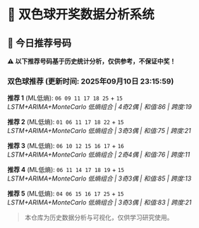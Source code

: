 # 🎯 双色球开奖数据分析系统

<!-- BEGIN:recommendations -->
## 🎯 今日推荐号码

**⚠️ 以下推荐号码基于历史统计分析，仅供参考，不保证中奖！**

### 双色球推荐 (更新时间: 2025年09月10日 23:15:59)

**推荐 1** (ML低熵): `06 09 11 17 18 25` + `15`  
*LSTM+ARIMA+MonteCarlo 低熵组合 | 4奇2偶 | 和值:86 | 跨度:19*

**推荐 2** (ML低熵): `01 06 11 17 18 22` + `15`  
*LSTM+ARIMA+MonteCarlo 低熵组合 | 3奇3偶 | 和值:75 | 跨度:21*

**推荐 3** (ML低熵): `06 10 12 15 16 17` + `16`  
*LSTM+ARIMA+MonteCarlo 低熵组合 | 2奇4偶 | 和值:76 | 跨度:11*

**推荐 4** (ML低熵): `06 11 14 17 18 19` + `15`  
*LSTM+ARIMA+MonteCarlo 低熵组合 | 3奇3偶 | 和值:85 | 跨度:13*

**推荐 5** (ML低熵): `04 06 15 16 17 25` + `15`  
*LSTM+ARIMA+MonteCarlo 低熵组合 | 3奇3偶 | 和值:83 | 跨度:21*

<!-- END:recommendations -->





























> 本仓库为历史数据分析与可视化，仅供学习研究使用。
